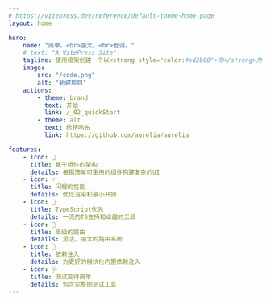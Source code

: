 ```yaml
---
# https://vitepress.dev/reference/default-theme-home-page
layout: home

hero:
    name: "简单。<br>强大。<br>低调。"
    # text: "A VitePress Site"
    tagline: 使用框架创建一个以<strong style="color:#ed2b88">你</strong>为主现代<br>网络应用，简单，强大而且低调。
    image:
        src: "/code.png"
        alt: "新建项目"
    actions:
        - theme: brand
          text: 开始
          link: /_02_quickStart
        - theme: alt
          text: 给特哈布
          link: https://github.com/aurelia/aurelia

features:
    - icon: 🧩
      title: 基于组件的架构
      details: 根据简单可重用的组件构建复杂的UI
    - icon: ⚡
      title: 闪耀的性能
      details: 优化渲染和最小开销
    - icon: 🎉
      title: TypeScript优先
      details: 一流的TS支持和卓越的工具
    - icon: 🌌
      title: 高级的路由
      details: 灵活，强大的路由系统
    - icon: 🌠
      title: 依赖注入
      details: 为更好的模块化内置依赖注入
    - icon: 🩺
      title: 测试变得简单
      details: 包含完整的测试工具
---
```


